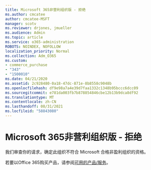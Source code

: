 ```yaml
---
title: Microsoft 365非营利组织版 - 拒绝
ms.author: cmcatee
author: cmcatee-MSFT
manager: scotv
ms.reviewer: drjones, jmueller
ms.audience: Admin
ms.topic: article
ms.service: o365-administration
ROBOTS: NOINDEX, NOFOLLOW
localization_priority: Normal
ms.collection: Adm_O365
ms.custom:
- commerce_purchase
- "343"
- "1500010"
ms.date: 04/21/2020
ms.assetid: 2c928480-0a18-47dc-871e-8b8558c9048b
ms.openlocfilehash: df9e98a7a4e39d7faa1332c1348b95bccc6dcc09
ms.sourcegitcommit: e781da003fb7b878854846cbe12b13b9dca8df92
ms.translationtype: MT
ms.contentlocale: zh-CN
ms.lasthandoff: 08/31/2021
ms.locfileid: "58843080"
---
```

# <a name="microsoft-365-for-nonprofits---declined"></a>Microsoft 365非营利组织版 - 拒绝

我们审查你的请求，确定此组织不符合 Microsoft 合格非盈利组织的资格。
  
若要以Office 365购买产品，请参阅[可用的产品/服务](https://portal.office.com/AdminPortal/Home)。
